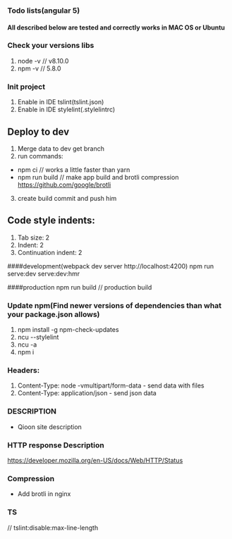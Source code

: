 ### Todo lists(angular 5) 
#### All described below are tested and correctly works in MAC OS or Ubuntu

### Check your versions libs
1. node -v // v8.10.0
2. npm -v // 5.8.0

### Init project 
1. Enable in IDE tslint(tslint.json)
2. Enable in IDE stylelint(.stylelintrc)

## Deploy to dev
1. Merge data to dev get branch 
2. run commands:
  - npm ci // works a little faster than yarn
  - npm run build // make app build and brotli compression https://github.com/google/brotli
3. create build commit and push him

## Code style indents:
1. Tab size: 2
2. Indent: 2
3. Continuation indent: 2

####development(webpack dev server http://localhost:4200)
 npm run serve:dev
 serve:dev:hmr

####production
 npm run build // production build

### Update npm(Find newer versions of dependencies than what your package.json allows)
1. npm install -g npm-check-updates
2. ncu --stylelint
3. ncu -a
4. npm i

### Headers:
1. Content-Type: node -vmultipart/form-data - send data with files
2. Content-Type: application/json - send json data
   
### DESCRIPTION
 - Qioon site description

### HTTP response	Description
https://developer.mozilla.org/en-US/docs/Web/HTTP/Status


### Compression
 - Add brotli in nginx
 
### TS 
// tslint:disable:max-line-length

